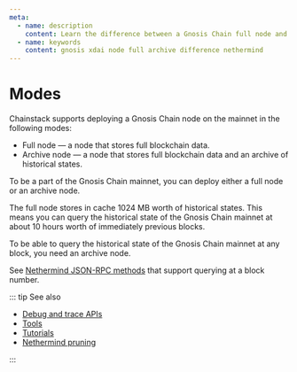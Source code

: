 ```yaml
---
meta:
  - name: description
    content: Learn the difference between a Gnosis Chain full node and an archive node. Run sample commands to see the difference.
  - name: keywords
    content: gnosis xdai node full archive difference nethermind
---
```


# Modes

Chainstack supports deploying a Gnosis Chain node on the mainnet in the following modes:

* Full node — a node that stores full blockchain data.
* Archive node — a node that stores full blockchain data and an archive of historical states.

To be a part of the Gnosis Chain mainnet, you can deploy either a full node or an archive node.

The full node stores in cache 1024 MB worth of historical states. This means you can query the historical state of the Gnosis Chain mainnet at about 10 hours worth of immediately previous blocks.

To be able to query the historical state of the Gnosis Chain mainnet at any block, you need an archive node.

See [Nethermind JSON-RPC methods](https://docs.nethermind.io/nethermind/ethereum-client/json-rpc) that support querying at a block number.

::: tip See also

* [Debug and trace APIs](/operations/gnosis/debug-and-trace-apis)
* [Tools](/operations/gnosis/tools)
* [Tutorials](/tutorials/gnosis/)
* [Nethermind pruning](https://docs.nethermind.io/nethermind/ethereum-client/configuration/pruning)

:::
